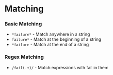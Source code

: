 # Matching

### Basic Matching

- `*failure*` - Match anywhere in a string
- `failure*` - Match at the beginning of a string
- `*failure` - Match at the end of a string


### Regex Matching

- `/fail(.+)/` - Match expressions with fail in them

